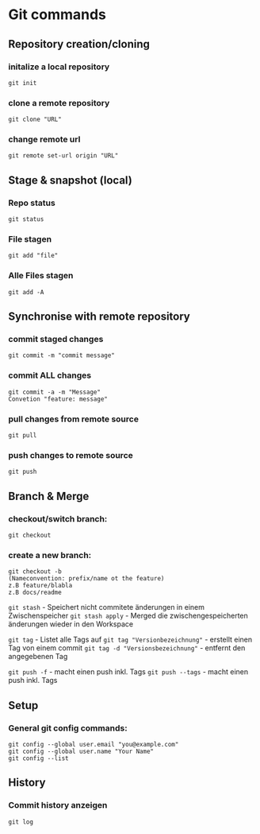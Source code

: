 # Git commands 

## Repository creation/cloning
### initalize a local repository
`git init`
### clone a remote repository
`git clone "URL"`
### change remote url
`git remote set-url origin "URL"`

## Stage & snapshot (local)
### Repo status
`git status`
### File stagen
`git add "file"`
### Alle Files stagen
`git add -A`

## Synchronise with remote repository
### commit staged changes
`git commit -m "commit message"`
### commit ALL changes
```
git commit -a -m "Message"
Convetion "feature: message"
```
### pull changes from remote source
`git pull`
### push changes to remote source
`git push `

## Branch & Merge
### checkout/switch branch:
`git checkout`
### create a new branch:
```
git checkout -b
(Nameconvention: prefix/name ot the feature)
z.B feature/blabla
z.B docs/readme
```

`git stash` - Speichert nicht commitete änderungen in einem Zwischenspeicher
`git stash apply` - Merged die zwischengespeicherten änderungen wieder in den Workspace

`git tag` - Listet alle Tags auf
`git tag "Versionbezeichnung"` - erstellt einen Tag von einem commit
`git tag -d "Versionsbezeichnung"` - entfernt den angegebenen Tag

`git push -f` - macht einen push inkl. Tags
`git push --tags` - macht einen push inkl. Tags

## Setup
### General git config commands:
`git config --global user.email "you@example.com"`<br>
`git config --global user.name "Your Name"`<br>
`git config --list`

## History

### Commit history anzeigen<br>
`git log` 

